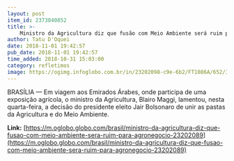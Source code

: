 ```yaml
---
layout: post
item_id: 2373840852
title: >-
    Ministro da Agricultura diz que fusão com Meio Ambiente será ruim para agronegócio
author: Tatu D'Oquei
date: 2018-11-01 19:42:57
pub_date: 2018-11-01 19:42:57
time_added: 2018-10-31 15:03:00
category: refletimos
image: https://ogimg.infoglobo.com.br/in/23202098-c9e-6b2/FT1086A/652/31777542378_bb08b1b227_o.jpg
---
```


BRASÍLIA — Em viagem aos Emirados Árabes, onde participa de uma exposição agrícola, o ministro da Agricultura, Blairo Maggi, lamentou, nesta quarta-feira, a decisão do presidente eleito Jair Bolsonaro de unir as pastas da Agricultura e do Meio Ambiente.

**Link:** [https://m.oglobo.globo.com/brasil/ministro-da-agricultura-diz-que-fusao-com-meio-ambiente-sera-ruim-para-agronegocio-23202089](https://m.oglobo.globo.com/brasil/ministro-da-agricultura-diz-que-fusao-com-meio-ambiente-sera-ruim-para-agronegocio-23202089)

